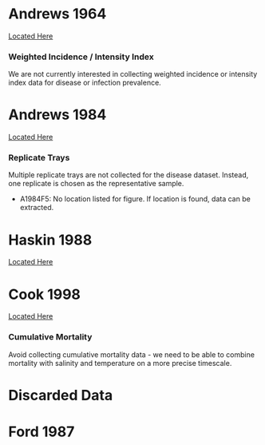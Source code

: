 # Andrews 1964 
[Located Here](https://drive.google.com/drive/folders/1Jt0Bfg78gwAqVnMWpIAQ3tXAnGQSU8VL?usp=sharing)

### Weighted Incidence / Intensity Index
We are not currently interested in collecting weighted incidence or intensity index data for disease or infection prevalence. 



# Andrews 1984
[Located Here](https://drive.google.com/drive/folders/1tAAlzwyj7u1H0t4kUyxwNCV30eLlpG31?usp=sharing)

### Replicate Trays
Multiple replicate trays are not collected for the disease dataset. Instead, one replicate is chosen as the representative sample. 

* A1984F5: No location listed for figure. If location is found, data can be extracted.


# Haskin 1988
[Located Here](https://drive.google.com/drive/folders/1maW3yOw6KJzByvMoIWRPCUj5trVsK1up?usp=sharing)



# Cook 1998
[Located Here](https://drive.google.com/drive/folders/1N59uU3J2WRxCvuDhbqyfCUMWQqS0PjR9?usp=sharing)

### Cumulative Mortality
Avoid collecting cumulative mortality data - we need to be able to combine mortality with salinity and temperature on a more precise timescale.



# Discarded Data
# Ford 1987

